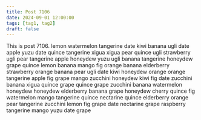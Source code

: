 ```yaml
---
title: Post 7106
date: 2024-09-01 12:00:00
tags: [tag1, tag2]
draft: false
---
```

This is post 7106.
lemon
watermelon
tangerine
date
kiwi
banana
ugli
date
apple
yuzu
date
quince
tangerine
xigua
xigua
pear
quince
ugli
strawberry
ugli
pear
tangerine
apple
honeydew
yuzu
ugli
banana
tangerine
honeydew
grape
quince
lemon
banana
mango
fig
orange
banana
elderberry
strawberry
orange
banana
pear
ugli
date
kiwi
honeydew
orange
orange
tangerine
apple
fig
grape
mango
zucchini
honeydew
kiwi
fig
date
zucchini
banana
xigua
quince
grape
quince
grape
zucchini
banana
watermelon
honeydew
honeydew
elderberry
banana
grape
honeydew
cherry
quince
fig
watermelon
mango
tangerine
quince
nectarine
quince
elderberry
orange
pear
tangerine
zucchini
lemon
fig
grape
date
nectarine
grape
raspberry
tangerine
mango
yuzu
date
grape
